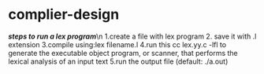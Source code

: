 # complier-design
***steps to run a lex program***\n
1.create a file with lex program 
2. save it with .l extension 
3.compile using:lex filename.l 
4.run this cc lex.yy.c -lfl to  generate the executable object program, or scanner, that performs the lexical analysis of an input text 
5.run the output file (default: ./a.out) 
